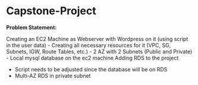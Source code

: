 # Capstone-Project
**Problem Statement:**


Creating an EC2 Machine as Webserver with Wordpress on it (using script in the user data) - Creating all necessary resources for it (VPC, SG, Subnets, IGW, Route Tables, etc.) - 2 AZ with 2 Subnets (Public and Private) - Local mysql database on the ec2 machine
 Adding RDS to the project 
- Script needs to be adjusted since the database will be on RDS 
- Multi-AZ RDS in private subnet

